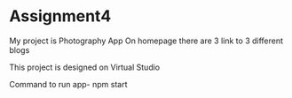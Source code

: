 # Assignment4

My project is Photography App
On homepage there are 3 link to 3 different blogs

This project is designed on Virtual Studio

Command to run app- npm start 

